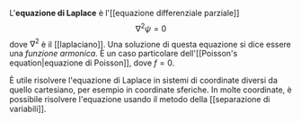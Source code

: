 L'**equazione di Laplace** è l'[[equazione differenziale parziale]]
$$\nabla^{2}\psi=0$$
dove $\nabla^{2}$ è il [[laplaciano]]. Una soluzione di questa equazione si dice essere una *funzione armonica*. È un caso particolare dell'[[Poisson's equation|equazione di Poisson]], dove $f=0$.

È utile risolvere l'equazione di Laplace in sistemi di coordinate diversi da quello cartesiano, per esempio in coordinate sferiche. In molte coordinate, è possibile risolvere l'equazione usando il metodo della [[separazione di variabili]].